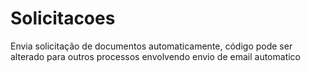 # Solicitacoes
Envia solicitação de documentos automaticamente, código pode ser alterado para outros processos envolvendo envio de email automatico 
